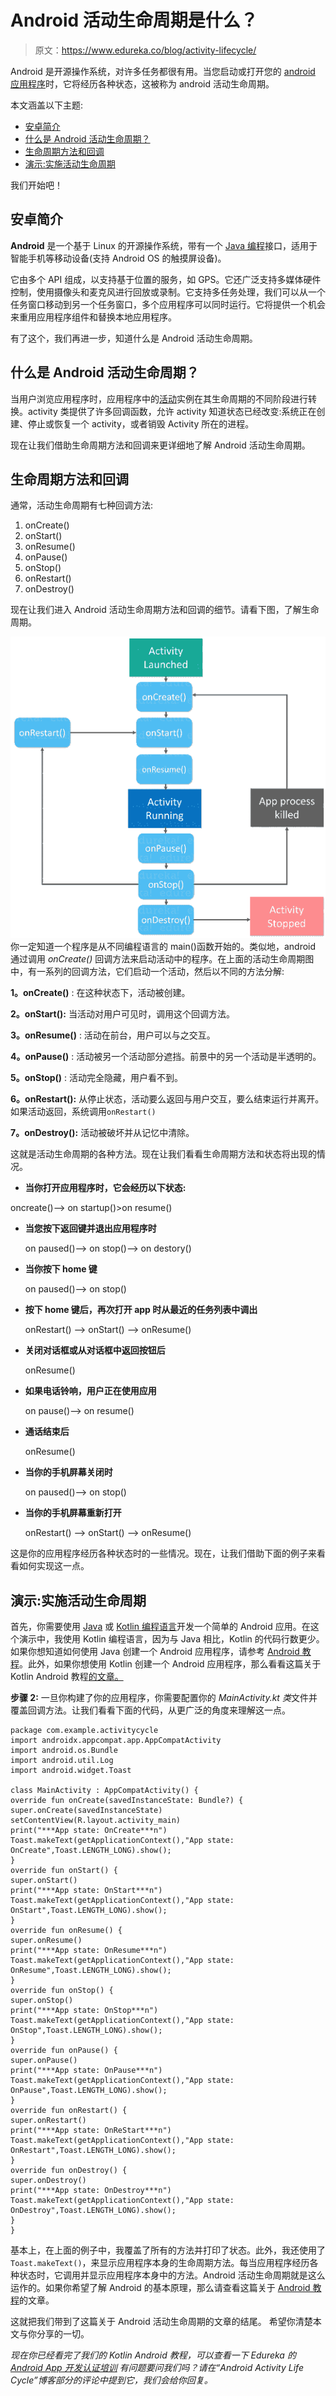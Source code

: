 # Android 活动生命周期是什么？

> 原文：<https://www.edureka.co/blog/activity-lifecycle/>

Android 是开源操作系统，对许多任务都很有用。当您启动或打开您的 [android 应用程序](https://www.edureka.co/blog/android-tutorial/)时，它将经历各种状态，这被称为 android 活动生命周期。

本文涵盖以下主题:

*   [安卓简介](#IntroductiontoAndroid)
*   [什么是 Android 活动生命周期？](#WhatisAndroidActivityLifeCycle?)
*   [生命周期方法和回调](#LifeCycleMethodsandCallbacks)
*   [演示:实施活动生命周期](#Demo)

我们开始吧！

## **安卓简介**

**Android** 是一个基于 Linux 的开源操作系统，带有一个 [Java 编程](https://www.edureka.co/blog/java-tutorial/)接口，适用于智能手机等移动设备(支持 Android OS 的触摸屏设备)。

它由多个 API 组成，以支持基于位置的服务，如 GPS。它还广泛支持多媒体硬件控制，使用摄像头和麦克风进行回放或录制。它支持多任务处理，我们可以从一个任务窗口移动到另一个任务窗口，多个应用程序可以同时运行。它将提供一个机会来重用应用程序组件和替换本地应用程序。

有了这个，我们再进一步，知道什么是 Android 活动生命周期。

## **什么是 Android 活动生命周期？**

当用户浏览应用程序时，应用程序中的[活动](https://developer.android.com/reference/android/app/Activity.html)实例在其生命周期的不同阶段进行转换。activity 类提供了许多回调函数，允许 activity 知道状态已经改变:系统正在创建、停止或恢复一个 activity，或者销毁 Activity 所在的进程。

现在让我们借助生命周期方法和回调来更详细地了解 Android 活动生命周期。

## **生命周期方法和回调**

通常，活动生命周期有七种回调方法:

1.  onCreate()
2.  onStart()
3.  onResume()
4.  onPause()
5.  onStop()
6.  onRestart()
7.  onDestroy()

现在让我们进入 Android 活动生命周期方法和回调的细节。请看下图，了解生命周期。

![Activity Life Cycle- Android Activity Life Cycle - Edureka](img/8e3f8e1a6e143f22a34b3df22c696c5c.png)你一定知道一个程序是从不同编程语言的 main()函数开始的。类似地，android 通过调用 *onCreate()* 回调方法来启动活动中的程序。在上面的活动生命周期图中，有一系列的回调方法，它们启动一个活动，然后以不同的方法分解:

**1。onCreate()** : 在这种状态下，活动被创建。

**2。onStart():** 当活动对用户可见时，调用这个回调方法。

**3。onResume()** : 活动在前台，用户可以与之交互。

**4。onPause()** : 活动被另一个活动部分遮挡。前景中的另一个活动是半透明的。

**5。onStop()** : 活动完全隐藏，用户看不到。

**6。onRestart():** 从停止状态，活动要么返回与用户交互，要么结束运行并离开。如果活动返回，系统调用`onRestart()`

**7。onDestroy():** 活动被破坏并从记忆中清除。

这就是活动生命周期的各种方法。现在让我们看看生命周期方法和状态将出现的情况。

*   **当你打开应用程序时，它会经历以下状态:**

oncreate()–> on startup()>on resume()

*   **当您按下返回键并退出应用程序时**

    on paused()—> on stop()–> on destory()

*   **当你按下 home 键**

    on paused()–> on stop()

*   **按下 home 键后，再次打开 app 时从最近的任务列表中调出**

    onRestart() –> onStart() –> onResume()

*   **关闭对话框或从对话框中返回按钮后**

    onResume()

*   **如果电话铃响，用户正在使用应用**

    on pause()–> on resume()

*   **通话结束后**

    onResume()

*   **当你的手机屏幕关闭时**

    on paused()–> on stop()

*   **当你的手机屏幕重新打开**

    onRestart() –> onStart() –> onResume()

这是你的应用程序经历各种状态时的一些情况。现在，让我们借助下面的例子来看看如何实现这一点。

## **演示:实施活动生命周期**

首先，你需要使用 [Java](https://www.edureka.co/blog/what-is-java/) 或 [Kotlin 编程语言](https://www.edureka.co/blog/kotlin-programming-language/)开发一个简单的 Android 应用。在这个演示中，我使用 Kotlin 编程语言，因为与 Java 相比，Kotlin 的代码行数更少。如果你想知道如何使用 Java 创建一个 Android 应用程序，请参考 [Android 教程](https://www.edureka.co/blog/android-tutorial)。此外，如果你想使用 Kotlin 创建一个 Android 应用程序，那么看看这篇关于 Kotlin Android 教程[的文章。](https://www.edureka.co/blog/kotlin-android-tutorial/)

**步骤 2:** 一旦你构建了你的应用程序，你需要配置你的 *MainActivity.kt 类*文件并覆盖回调方法。让我们看看下面的代码，从更广泛的角度来理解这一点。

```
package com.example.activitycycle
import androidx.appcompat.app.AppCompatActivity
import android.os.Bundle
import android.util.Log
import android.widget.Toast

class MainActivity : AppCompatActivity() {
override fun onCreate(savedInstanceState: Bundle?) {
super.onCreate(savedInstanceState)
setContentView(R.layout.activity_main)
print("***App state: OnCreate***n")
Toast.makeText(getApplicationContext(),"App state: OnCreate",Toast.LENGTH_LONG).show();
}
override fun onStart() {
super.onStart()
print("***App state: OnStart***n")
Toast.makeText(getApplicationContext(),"App state: OnStart",Toast.LENGTH_LONG).show();
}
override fun onResume() {
super.onResume()
print("***App state: OnResume***n")
Toast.makeText(getApplicationContext(),"App state: OnResume",Toast.LENGTH_LONG).show();
}
override fun onStop() {
super.onStop()
print("***App state: OnStop***n")
Toast.makeText(getApplicationContext(),"App state: OnStop",Toast.LENGTH_LONG).show();
}
override fun onPause() {
super.onPause()
print("***App state: OnPause***n")
Toast.makeText(getApplicationContext(),"App state: OnPause",Toast.LENGTH_LONG).show();
}
override fun onRestart() {
super.onRestart()
print("***App state: OnReStart***n")
Toast.makeText(getApplicationContext(),"App state: OnRestart",Toast.LENGTH_LONG).show();
}
override fun onDestroy() {
super.onDestroy()
print("***App state: OnDestroy***n")
Toast.makeText(getApplicationContext(),"App state: OnDestroy",Toast.LENGTH_LONG).show();
}
}
```

基本上，在上面的例子中，我覆盖了所有的方法并打印了状态。此外，我还使用了 `Toast.makeText()`，来显示应用程序本身的生命周期方法。每当应用程序经历各种状态时，它调用并显示应用程序本身中的方法。Android 活动生命周期就是这么运作的。如果你希望了解 Android 的基本原理，那么请查看这篇关于  [Android 教程](https://www.edureka.co/blog/android-tutorial)的文章。

这就把我们带到了这篇关于 Android 活动生命周期的文章的结尾。 希望你清楚本文与你分享的一切。

*现在你已经看完了我们的 Kotlin Android 教程，可以查看一下 Edureka 的  [Android App 开发认证培训](https://www.edureka.co/android-development-certification-course)* *有问题要问我们吗？请在“Android Activity Life Cycle”博客部分的评论中提到它，我们会给你回复。*